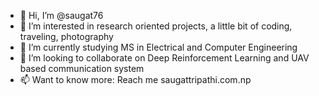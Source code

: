- 👋 Hi, I’m @saugat76
- 👀 I’m interested in research oriented projects, a little bit of coding, traveling, photography
- 🌱 I’m currently studying MS in Electrical and Computer Engineering
- 💞️ I’m looking to collaborate on Deep Reinforcement Learning and UAV based communication system
- 📫 Want to know more: Reach me saugattripathi.com.np

<!---
saugat76/saugat76 is a ✨ special ✨ repository because its `README.md` (this file) appears on your GitHub profile.
You can click the Preview link to take a look at your changes.
--->
